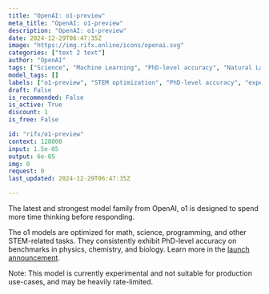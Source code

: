 ```yaml
---
title: "OpenAI: o1-preview"
meta_title: "OpenAI: o1-preview"
description: "OpenAI: o1-preview"
date: 2024-12-29T06:47:35Z
image: "https://img.rifx.online/icons/openai.svg"
categories: ["text 2 text"]
author: "OpenAI"
tags: ["Science", "Machine Learning", "PhD-level accuracy", "Natural Language Processing", "experimental AI model", "Programming", "Technology", "STEM optimization", "advanced scientific computing", "o1-preview", "OpenAI"]
model_tags: []
labels: ["o1-preview", "STEM optimization", "PhD-level accuracy", "experimental AI model", "advanced scientific computing"]
draft: False
is_recommended: False
is_active: True
discount: 1
is_free: False

id: "rifx/o1-preview"
context: 128000
input: 1.5e-05
output: 6e-05
img: 0
request: 0
last_updated: 2024-12-29T06:47:35Z

---
```


The latest and strongest model family from OpenAI, o1 is designed to spend more time thinking before responding.

The o1 models are optimized for math, science, programming, and other STEM-related tasks. They consistently exhibit PhD-level accuracy on benchmarks in physics, chemistry, and biology. Learn more in the [launch announcement](https://openai.com/o1).

Note: This model is currently experimental and not suitable for production use-cases, and may be heavily rate-limited.

